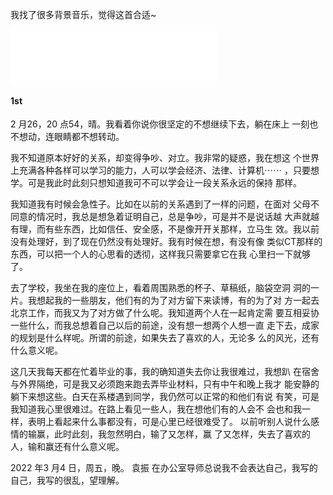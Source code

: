 我找了很多背景音乐，觉得这首合适~  
<iframe frameborder="no" border="0" marginwidth="0" marginheight="0" width=330 height=86 src="//music.163.com/outchain/player?type=2&id=817880&auto=1&height=66"></iframe>



#### 1st

2 月26，20 点54，晴。我看着你说你很坚定的不想继续下去，躺在床上
一刻也不想动，连眼睛都不想转动。

我不知道原本好好的关系，却变得争吵、对立。我非常的疑惑，我在想这
个世界上充满各种各样可以学习的能力，人可以学会经济、法律、计算机⋯⋯
，只要想学。可是我此时此刻只想知道我可不可以学会让一段关系永远的保持
那样。

我知道我有时候会急性子。比如在以前的关系遇到了一样的问题，在面对
父母不同意的情况时，我总是想急着证明自己，总是争吵，可是并不是说话越
大声就越有理，而有些东西，比如信任、安全感，不是像开开关那样，立马生
效。我以前没有处理好，到了现在仍然没有处理好。我有时候在想，有没有像
类似CT那样的东西，可以把一个人的心思看的透彻，这样我只需要拿它在我
心里扫一下就够了。

去了学校，我坐在我的座位上，看着周围熟悉的杯子、草稿纸，脑袋空洞
洞的一片。我想起我的一些朋友，他们有的为了对方留下来读博，有的为了对
方一起去北京工作，而我又为了对方做了什么呢。我知道两个人在一起肯定需
要互相妥协一些什么，而我总想着自己以后的前途，没有想一想两个人想一直
走下去，成家的规划是什么样呢。所谓的前途，如果失去了喜欢的人，无论多
么的风光，还有什么意义呢。

这几天我每天都在忙着毕业的事，我的确知道失去你让我很难过，我想趴
在宿舍与外界隔绝，可是我又必须跑来跑去弄毕业材料，只有中午和晚上我才
能安静的躺下来想这些。白天在系楼遇到同学，我仍然可以正常的和他们有说
有笑，可是我知道我心里很难过。在路上看见一些人，我在想他们有的人会不
会也和我一样，表明上看起来什么事都没有，可是心里已经很难受了。
以前听别人说什么感情的输赢，此时此刻，我忽然明白，输了又怎样，赢
了又怎样，失去了喜欢的人，输和赢还有什么意义呢。

2022 年3 月4 日，周五，晚。
袁振
在办公室导师总说我不会表达自己，我写的自己，我写的很乱，望理解。
